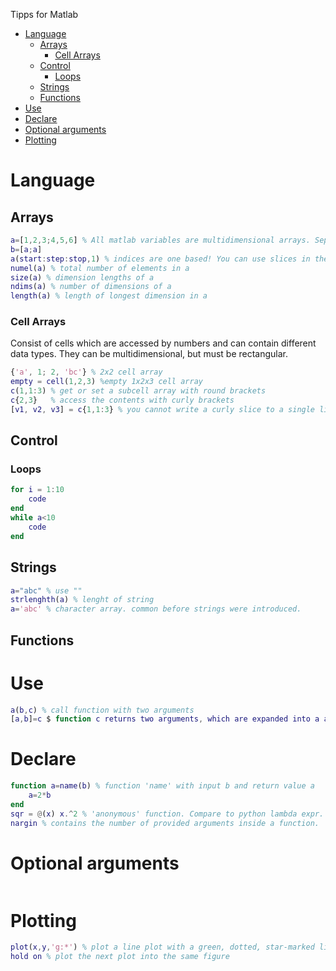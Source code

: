 Tipps for Matlab

<!-- @import "[TOC]" {cmd="toc" depthFrom=1 depthTo=6 orderedList=false} -->

<!-- code_chunk_output -->

- [Language](#language)
  - [Arrays](#arrays)
    - [Cell Arrays](#cell-arrays)
  - [Control](#control)
    - [Loops](#loops)
  - [Strings](#strings)
  - [Functions](#functions)
- [Use](#use)
- [Declare](#declare)
- [Optional arguments](#optional-arguments)
- [Plotting](#plotting)

<!-- /code_chunk_output -->

# Language

## Arrays
```matlab
a=[1,2,3;4,5,6] % All matlab variables are multidimensional arrays. Separate matrix columns by ',' and rows by ';'. This works for objects in general
b=[a;a]
a(start:step:stop,1) % indices are one based! You can use slices in the form start:stop or start:step:stop
numel(a) % total number of elements in a
size(a) % dimension lengths of a
ndims(a) % number of dimensions of a
length(a) % length of longest dimension in a
```
### Cell Arrays
Consist of cells which are accessed by numbers and can contain different data types. They can be multidimensional, but must be rectangular.
```matlab
{'a', 1; 2, 'bc'} % 2x2 cell array
empty = cell(1,2,3) %empty 1x2x3 cell array
c(1,1:3) % get or set a subcell array with round brackets
c{2,3}   % access the contents with curly brackets
[v1, v2, v3] = c{1,1:3} % you cannot write a curly slice to a single list, because it contains different data types (but expansion works)x
```

## Control
### Loops
```matlab
for i = 1:10
    code
end
while a<10
    code
end
```

## Strings
```matlab
a="abc" % use ""
strlenghth(a) % lenght of string
a='abc' % character array. common before strings were introduced. 
```

## Functions
# Use
```matlab
a(b,c) % call function with two arguments
[a,b]=c $ function c returns two arguments, which are expanded into a and b.
```
# Declare
```matlab
function a=name(b) % function 'name' with input b and return value a
    a=2*b
end
sqr = @(x) x.^2 % 'anonymous' function. Compare to python lambda expr.
nargin % contains the number of provided arguments inside a function.
```
# Optional arguments 
```matlab

```

# Plotting
```matlab
plot(x,y,'g:*') % plot a line plot with a green, dotted, star-marked line
hold on % plot the next plot into the same figure
```